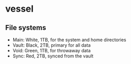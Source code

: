 # vessel

## File systems

- Main: White, 1TB, for the system and home directories
- Vault: Black, 2TB, primary for all data
- Void: Green, 1TB, for throwaway data
- Sync: Red, 2TB, synced from the vault
